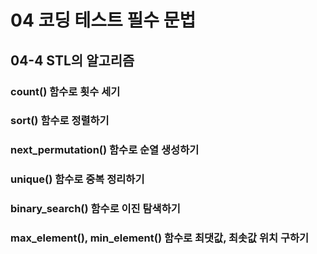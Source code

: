 # 04 코딩 테스트 필수 문법
## 04-4 STL의 알고리즘

### count() 함수로 횟수 세기









### sort() 함수로 정렬하기





### next_permutation() 함수로 순열 생성하기





### unique() 함수로 중복 정리하기





### binary_search() 함수로 이진 탐색하기





### max_element(), min_element() 함수로 최댓값, 최솟값 위치 구하기

















